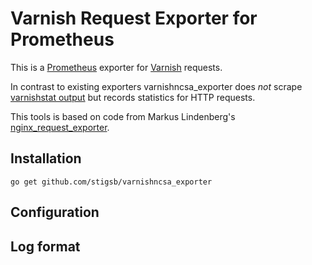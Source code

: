 # Varnish Request Exporter for Prometheus

This is a [Prometheus](https://prometheus.io/) exporter for [Varnish](https://varnish-cache.org/) requests. 

In contrast to existing exporters varnishncsa_exporter does *not* scrape [varnishstat output](https://www.varnish-cache.org/docs/trunk/reference/varnishstat.html) but records statistics for HTTP requests.

This tools is based on code from Markus Lindenberg's
[nginx_request_exporter](https://github.com/markuslindenberg/nginx_request_exporter).

## Installation

```
go get github.com/stigsb/varnishncsa_exporter
```

## Configuration



## Log format

